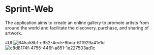 # Sprint-Web
The application aims to create an online gallery to promote artists from around the world and facilitate the discovery, purchase, and sharing of artwork.

#UI 
![645a58bf-c952-4ec5-8bda-61f929a41e1d](https://github.com/user-attachments/assets/76d0325b-055e-48b2-804f-7eafdc4162db)
![c8d8174f-4755-446f-a851-1e227503ad1c](https://github.com/user-attachments/assets/a53327b4-0a65-4202-85ec-8a07f476a239)
